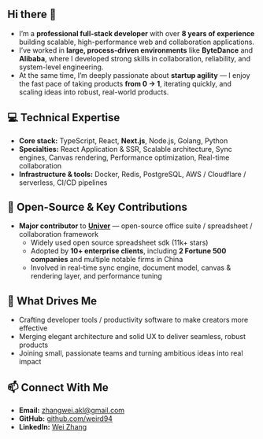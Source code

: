 ## Hi there 👋

- I’m a **professional full-stack developer** with over **8 years of experience** building scalable, high-performance web and collaboration applications.  
- I’ve worked in **large, process-driven environments** like **ByteDance** and **Alibaba**, where I developed strong skills in collaboration, reliability, and system-level engineering.  
- At the same time, I’m deeply passionate about **startup agility** — I enjoy the fast pace of taking products **from 0 → 1**, iterating quickly, and scaling ideas into robust, real-world products.

## 💻 Technical Expertise

- **Core stack:** TypeScript, React, **Next.js**, Node.js, Golang, Python
- **Specialties:** React Application & SSR, Scalable architecture, Sync engines, Canvas rendering, Performance optimization, Real-time collaboration  
- **Infrastructure & tools:** Docker, Redis, PostgreSQL, AWS / Cloudflare / serverless, CI/CD pipelines  

## 🧩 Open-Source & Key Contributions

- **Major contributor** to **[Univer](https://github.com/dream-num/univer)** — open-source office suite / spreadsheet / collaboration framework  
  - Widely used open source spreadsheet sdk (11k+ stars)  
  - Adopted by **10+ enterprise clients**, including **2 Fortune 500 companies** and multiple notable firms in China  
  - Involved in real-time sync engine, document model, canvas & rendering layer, and performance tuning  

## 🚀 What Drives Me

- Crafting developer tools / productivity software to make creators more effective  
- Merging elegant architecture and solid UX to deliver seamless, robust products  
- Joining small, passionate teams and turning ambitious ideas into real impact  

## 📫 Connect With Me

- **Email:** [zhangwei.akl@gmail.com](mailto:zhangwei.akl@gmail.com)  
- **GitHub:** [github.com/weird94](https://github.com/weird94)
- **LinkedIn:** [Wei Zhang](linkedin.com/in/wei-zhang-8867542a4)

